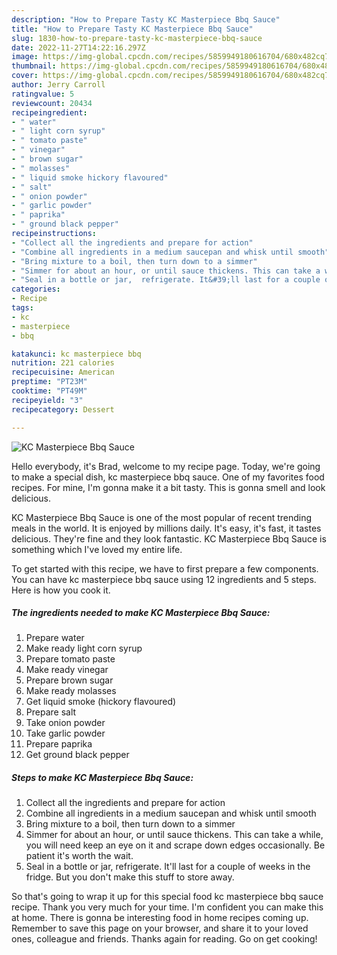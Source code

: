 ```yaml
---
description: "How to Prepare Tasty KC Masterpiece Bbq Sauce"
title: "How to Prepare Tasty KC Masterpiece Bbq Sauce"
slug: 1830-how-to-prepare-tasty-kc-masterpiece-bbq-sauce
date: 2022-11-27T14:22:16.297Z
image: https://img-global.cpcdn.com/recipes/5859949180616704/680x482cq70/kc-masterpiece-bbq-sauce-recipe-main-photo.jpg
thumbnail: https://img-global.cpcdn.com/recipes/5859949180616704/680x482cq70/kc-masterpiece-bbq-sauce-recipe-main-photo.jpg
cover: https://img-global.cpcdn.com/recipes/5859949180616704/680x482cq70/kc-masterpiece-bbq-sauce-recipe-main-photo.jpg
author: Jerry Carroll
ratingvalue: 5
reviewcount: 20434
recipeingredient:
- " water"
- " light corn syrup"
- " tomato paste"
- " vinegar"
- " brown sugar"
- " molasses"
- " liquid smoke hickory flavoured"
- " salt"
- " onion powder"
- " garlic powder"
- " paprika"
- " ground black pepper"
recipeinstructions:
- "Collect all the ingredients and prepare for action"
- "Combine all ingredients in a medium saucepan and whisk until smooth"
- "Bring mixture to a boil, then turn down to a simmer"
- "Simmer for about an hour, or until sauce thickens. This can take a while, you will need keep an eye on it and scrape down edges occasionally. Be patient it&#39;s worth the wait."
- "Seal in a bottle or jar,  refrigerate. It&#39;ll last for a couple of weeks in the fridge. But you don&#39;t make this stuff to store away."
categories:
- Recipe
tags:
- kc
- masterpiece
- bbq

katakunci: kc masterpiece bbq 
nutrition: 221 calories
recipecuisine: American
preptime: "PT23M"
cooktime: "PT49M"
recipeyield: "3"
recipecategory: Dessert

---
```



![KC Masterpiece Bbq Sauce](https://img-global.cpcdn.com/recipes/5859949180616704/680x482cq70/kc-masterpiece-bbq-sauce-recipe-main-photo.jpg)

Hello everybody, it's Brad, welcome to my recipe page. Today, we're going to make a special dish, kc masterpiece bbq sauce. One of my favorites food recipes. For mine, I'm gonna make it a bit tasty. This is gonna smell and look delicious.

KC Masterpiece Bbq Sauce is one of the most popular of recent trending meals in the world. It is enjoyed by millions daily. It's easy, it's fast, it tastes delicious. They're fine and they look fantastic. KC Masterpiece Bbq Sauce is something which I've loved my entire life.




To get started with this recipe, we have to first prepare a few components. You can have kc masterpiece bbq sauce using 12 ingredients and 5 steps. Here is how you cook it.

<!--inarticleads1-->

##### The ingredients needed to make KC Masterpiece Bbq Sauce:

1. Prepare  water
1. Make ready  light corn syrup
1. Prepare  tomato paste
1. Make ready  vinegar
1. Prepare  brown sugar
1. Make ready  molasses
1. Get  liquid smoke (hickory flavoured)
1. Prepare  salt
1. Take  onion powder
1. Take  garlic powder
1. Prepare  paprika
1. Get  ground black pepper




<!--inarticleads2-->

##### Steps to make KC Masterpiece Bbq Sauce:

1. Collect all the ingredients and prepare for action
1. Combine all ingredients in a medium saucepan and whisk until smooth
1. Bring mixture to a boil, then turn down to a simmer
1. Simmer for about an hour, or until sauce thickens. This can take a while, you will need keep an eye on it and scrape down edges occasionally. Be patient it&#39;s worth the wait.
1. Seal in a bottle or jar,  refrigerate. It&#39;ll last for a couple of weeks in the fridge. But you don&#39;t make this stuff to store away.




So that's going to wrap it up for this special food kc masterpiece bbq sauce recipe. Thank you very much for your time. I'm confident you can make this at home. There is gonna be interesting food in home recipes coming up. Remember to save this page on your browser, and share it to your loved ones, colleague and friends. Thanks again for reading. Go on get cooking!
